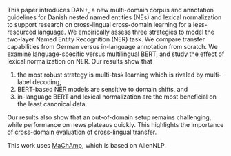 This paper introduces DAN+, a new multi-domain corpus and annotation guidelines for Danish nested named entities (NEs) and lexical normalization to support research on cross-lingual cross-domain learning for a less-resourced language. We empirically assess three strategies to model the two-layer Named Entity Recognition (NER) task. We compare transfer capabilities from German versus in-language annotation from scratch. We examine language-specific versus multilingual BERT, and study the effect of lexical normalization on NER. Our results show that

1. the most robust strategy is multi-task learning which is rivaled by multi-label decoding,
2. BERT-based NER models are sensitive to domain shifts, and
3. in-language BERT and lexical normalization are the most beneficial on the least canonical data.
   
Our results also show that an out-of-domain setup remains challenging, while performance on news plateaus quickly. This highlights the importance of cross-domain evaluation of cross-lingual transfer.

This work uses [MaChAmp](machamp), which is based on AllenNLP.
